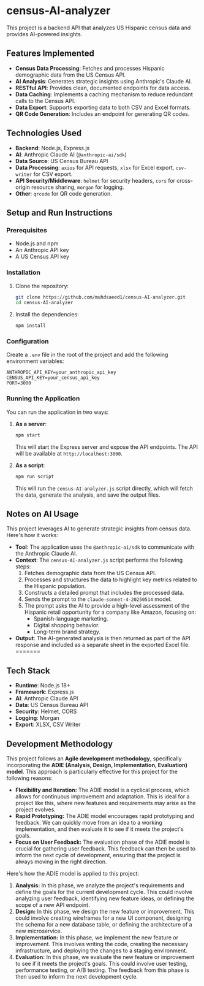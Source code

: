 # census-AI-analyzer

This project is a backend API that analyzes US Hispanic census data and provides AI-powered insights.

## Features Implemented

*   **Census Data Processing**: Fetches and processes Hispanic demographic data from the US Census API.
*   **AI Analysis**: Generates strategic insights using Anthropic's Claude AI.
*   **RESTful API**: Provides clean, documented endpoints for data access.
*   **Data Caching**: Implements a caching mechanism to reduce redundant calls to the Census API.
*   **Data Export**: Supports exporting data to both CSV and Excel formats.
*   **QR Code Generation**: Includes an endpoint for generating QR codes.

## Technologies Used

*   **Backend**: Node.js, Express.js
*   **AI**: Anthropic Claude AI (`@anthropic-ai/sdk`)
*   **Data Source**: US Census Bureau API
*   **Data Processing**: `axios` for API requests, `xlsx` for Excel export, `csv-writer` for CSV export.
*   **API Security/Middleware**: `helmet` for security headers, `cors` for cross-origin resource sharing, `morgan` for logging.
*   **Other**: `qrcode` for QR code generation.

## Setup and Run Instructions

### Prerequisites

*   Node.js and npm
*   An Anthropic API key
*   A US Census API key

### Installation

1.  Clone the repository:
    ```bash
    git clone https://github.com/muhdsaeed1/census-AI-analyzer.git
    cd census-AI-analyzer
    ```

2.  Install the dependencies:
    ```bash
    npm install
    ```

### Configuration

Create a `.env` file in the root of the project and add the following environment variables:

```
ANTHROPIC_API_KEY=your_anthropic_api_key
CENSUS_API_KEY=your_census_api_key
PORT=3000
```


### Running the Application

You can run the application in two ways:

1.  **As a server**:
    ```bash
    npm start
    ```
    This will start the Express server and expose the API endpoints. The API will be available at `http://localhost:3000`.

2.  **As a script**:
    ```bash
    npm run script
    ```
    This will run the `census-AI-analyzer.js` script directly, which will fetch the data, generate the analysis, and save the output files.

## Notes on AI Usage

This project leverages AI to generate strategic insights from census data. Here's how it works:

*   **Tool**: The application uses the `@anthropic-ai/sdk` to communicate with the Anthropic Claude AI.
*   **Context**: The `census-AI-analyzer.js` script performs the following steps:
    1.  Fetches demographic data from the US Census API.
    2.  Processes and structures the data to highlight key metrics related to the Hispanic population.
    3.  Constructs a detailed prompt that includes the processed data.
    4.  Sends the prompt to the `claude-sonnet-4-20250514` model.
    5.  The prompt asks the AI to provide a high-level assessment of the Hispanic retail opportunity for a company like Amazon, focusing on:
        *   Spanish-language marketing.
        *   Digital shopping behavior.
        *   Long-term brand strategy.
*   **Output**: The AI-generated analysis is then returned as part of the API response and included as a separate sheet in the exported Excel file.
=======
## Tech Stack

- **Runtime**: Node.js 18+
- **Framework**: Express.js
- **AI**: Anthropic Claude API
- **Data**: US Census Bureau API
- **Security**: Helmet, CORS
- **Logging**: Morgan
- **Export**: XLSX, CSV Writer



## Development Methodology

This project follows an **Agile development methodology**, specifically incorporating the **ADIE (Analysis, Design, Implementation, Evaluation) model**. This approach is particularly effective for this project for the following reasons:

*   **Flexibility and Iteration:** The ADIE model is a cyclical process, which allows for continuous improvement and adaptation. This is ideal for a project like this, where new features and requirements may arise as the project evolves.
*   **Rapid Prototyping:** The ADIE model encourages rapid prototyping and feedback. We can quickly move from an idea to a working implementation, and then evaluate it to see if it meets the project's goals.
*   **Focus on User Feedback:** The evaluation phase of the ADIE model is crucial for gathering user feedback. This feedback can then be used to inform the next cycle of development, ensuring that the project is always moving in the right direction.

Here's how the ADIE model is applied to this project:

1.  **Analysis:** In this phase, we analyze the project's requirements and define the goals for the current development cycle. This could involve analyzing user feedback, identifying new feature ideas, or defining the scope of a new API endpoint.
2.  **Design:** In this phase, we design the new feature or improvement. This could involve creating wireframes for a new UI component, designing the schema for a new database table, or defining the architecture of a new microservice.
3.  **Implementation:** In this phase, we implement the new feature or improvement. This involves writing the code, creating the necessary infrastructure, and deploying the changes to a staging environment.
4.  **Evaluation:** In this phase, we evaluate the new feature or improvement to see if it meets the project's goals. This could involve user testing, performance testing, or A/B testing. The feedback from this phase is then used to inform the next development cycle.



